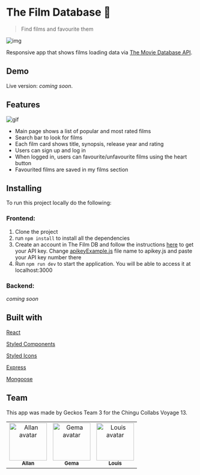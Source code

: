 # The Film Database 🍿
> Find films and favourite them 

![img](https://github.com/chingu-voyages/v13-geckos-team-03/blob/feature/minor-improvements/img/filmdbpic.png)

Responsive app that shows films loading data via [The Movie Database API](https://developers.themoviedb.org/4/getting-started).

## Demo

Live version: *coming soon*.

## Features

![gif](https://github.com/chingu-voyages/v13-geckos-team-03/blob/feature/minor-improvements/img/featuresgif.gif)

- Main page shows a list of popular and most rated films
- Search bar to look for films
- Each film card shows title, synopsis, release year and rating
- Users can sign up and log in 
- When logged in, users can favourite/unfavourite films using the heart button 
- Favourited films are saved in my films section


## Installing

To run this project locally do the following:

### Frontend: 
1. Clone the project 
2. run `npm install` to install all the dependencies
3. Create an account in The Film DB and follow the instructions [here](https://developers.themoviedb.org/3/getting-started/introduction) to get your API key. Change [apikeyExample.js]() file name to apikey.js and paste your API key number there
4. Run `npm run dev` to start the application. You will  be able to access it at localhost:3000

### Backend: 

*coming soon*


## Built with 

[React](https://reactjs.org/) 

[Styled Components](https://www.styled-components.com/)

[Styled Icons](https://styled-icons.js.org/)

[Express](https://expressjs.com/)

[Mongoose](https://mongoosejs.com/)

## Team 

This app was made by Geckos Team 3 for the Chingu Collabs Voyage 13. 


<table>
<tr><td align="center"><a href="https://github.com/shammy8"><img src="https://avatars0.githubusercontent.com/u/52386529?v=4" width="100px;" alt="Allan avatar"/><br/><sub><b>Allan</b></sub></a><br/><a href="https://github.com/shammy8"></a>
<td align="center"><a href="https://github.com/gemasegarra"><img src="https://avatars2.githubusercontent.com/u/40056297?v=4" width="100px;" alt="Gema avatar"/><br/><sub><b>Gema</b></sub></a><br/><a href="https://github.com/gemasegarra"></a>
<td align="center"><a href="https://github.com/subject026"><img src="https://avatars2.githubusercontent.com/u/36077932?v=4" width="100px;" alt="Louis avatar"/><br/><sub><b>Louis</b></sub></a><br/><a href="https://github.com/subject026"></a>
</table>